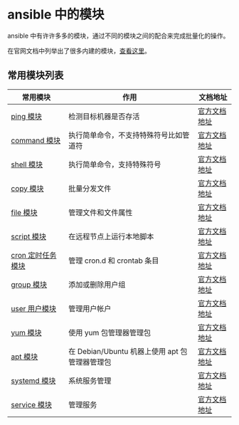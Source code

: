 # ansible 中的模块

ansible 中有许许多多的模块，通过不同的模块之间的配合来完成批量化的操作。

在官网文档中列举出了很多内建的模块，[查看这里](https://docs.ansible.com/ansible/latest/collections/ansible/builtin/index.html)。

## 常用模块列表

| 常用模块                     | 作用                                | 文档地址                                                                                              |
|--------------------------|-----------------------------------|---------------------------------------------------------------------------------------------------|
| [ping 模块](ping.md)       | 检测目标机器是否存活                        | [官方文档地址](https://docs.ansible.com/ansible/latest/collections/ansible/builtin/ping_module.html)    |
| [command 模块](command.md) | 执行简单命令，不支持特殊符号比如管道符               | [官方文档地址](https://docs.ansible.com/ansible/latest/collections/ansible/builtin/command_module.html) |
| [shell 模块](shell.md)     | 执行简单命令，支持特殊符号                     | [官方文档地址](https://docs.ansible.com/ansible/latest/collections/ansible/builtin/shell_module.html)   |
| [copy 模块](copy.md)       | 批量分发文件                            | [官方文档地址](https://docs.ansible.com/ansible/latest/collections/ansible/builtin/file_module.html)    |
| [file 模块](file.md)       | 管理文件和文件属性                         | [官方文档地址](https://docs.ansible.com/ansible/latest/collections/ansible/builtin/file_module.html)    |
| [script 模块](script.md)   | 在远程节点上运行本地脚本                      | [官方文档地址](https://docs.ansible.com/ansible/latest/collections/ansible/builtin/script_module.html)  |
| [cron 定时任务模块](cron.md)   | 管理 cron.d 和 crontab 条目            | [官方文档地址](https://docs.ansible.com/ansible/latest/collections/ansible/builtin/cron_module.html)    |
| [group 模块](group.md)     | 添加或删除用户组                          | [官方文档地址](https://docs.ansible.com/ansible/latest/collections/ansible/builtin/group_module.html)   |
| [user 用户模块](user.md)     | 管理用户帐户                            | [官方文档地址](https://docs.ansible.com/ansible/latest/collections/ansible/builtin/user_module.html)    |
| [yum 模块](yum.md)         | 使用 yum 包管理器管理包                    | [官方文档地址](https://docs.ansible.com/ansible/latest/collections/ansible/builtin/yum_module.html)     |
| [apt 模块](apt.md)         | 在 Debian/Ubuntu 机器上使用 apt 包管理器管理包 | [官方文档地址](https://docs.ansible.com/ansible/latest/collections/ansible/builtin/apt_module.html)     |
| [systemd 模块](systemd.md) | 系统服务管理                            | [官方文档地址](https://docs.ansible.com/ansible/latest/collections/ansible/builtin/systemd_module.html) |
| [service 模块](service.md) | 管理服务                              | [官方文档地址](https://docs.ansible.com/ansible/latest/collections/ansible/builtin/service_module.html) |

